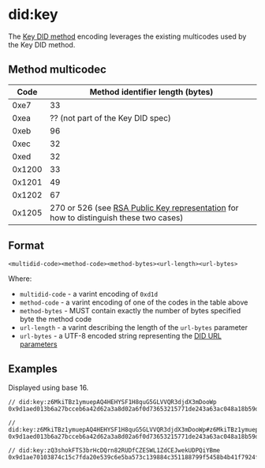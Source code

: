 # did:key

The [Key DID method](https://w3c-ccg.github.io/did-method-key) encoding leverages the existing multicodes used by the Key DID method.

## Method multicodec

| Code   | Method identifier length (bytes)                             |
| ------ | ------------------------------------------------------------ |
| 0xe7   | 33                                                           |
| 0xea   | ?? (not part of the Key DID spec)                            |
| 0xeb   | 96                                                           |
| 0xec   | 32                                                           |
| 0xed   | 32                                                           |
| 0x1200 | 33                                                           |
| 0x1201 | 49                                                           |
| 0x1202 | 67                                                           |
| 0x1205 | 270 or 526 (see [RSA Public Key representation](https://w3c-ccg.github.io/did-method-key/#rsa-repr) for how to distinguish these two cases) |

## Format

```
<multidid-code><method-code><method-bytes><url-length><url-bytes>
```

Where:

* `multidid-code` - a varint encoding of `0xd1d`
* `method-code` - a varint encoding of one of the codes in the table above
* `method-bytes` - MUST contain exactly the number of bytes specified byte the method code
* `url-length` - a varint describing the length of the `url-bytes` parameter
* `url-bytes` - a UTF-8 encoded string representing the [DID URL parameters](https://www.w3.org/TR/did-core/#did-url-syntax)

## Examples

Displayed using base 16.

```
// did:key:z6MkiTBz1ymuepAQ4HEHYSF1H8quG5GLVVQR3djdX3mDooWp
0x9d1aed013b6a27bcceb6a42d62a3a8d02a6f0d73653215771de243a63ac048a18b59da2900

// did:key:z6MkiTBz1ymuepAQ4HEHYSF1H8quG5GLVVQR3djdX3mDooWp#z6MkiTBz1ymuepAQ4HEHYSF1H8quG5GLVVQR3djdX3mDooWp
0x9d1aed013b6a27bcceb6a42d62a3a8d02a6f0d73653215771de243a63ac048a18b59da2931237a364d6b6954427a31796d75657041513448454859534631483871754735474c5656515233646a6458336d446f6f5770

// did:key:zQ3shokFTS3brHcDQrn82RUDfCZESWL1ZdCEJwekUDPQiYBme
0x9d1ae70103874c15c7fda20e539c6e5ba573c139884c351188799f5458b4b41f7924f235cd00
```

